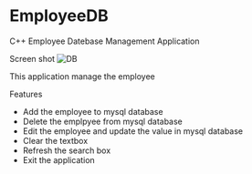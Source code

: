 # EmployeeDB

C++ Employee Datebase Management Application

Screen shot
![DB](https://user-images.githubusercontent.com/93884960/217077923-90a2edbd-81d5-4f0b-abd9-dca308ed86da.PNG)

This application manage the employee

Features

* Add the employee to mysql database
* Delete the emplpyee from mysql database
* Edit the employee and update the value in mysql database
* Clear the textbox
* Refresh the search box
* Exit the application
